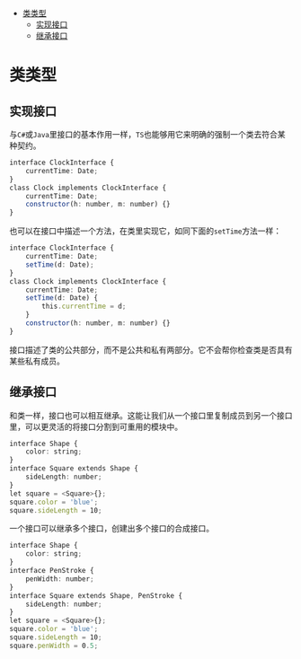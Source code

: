 <!-- TOC -->

- [类类型](#类类型)
    - [实现接口](#实现接口)
    - [继承接口](#继承接口)

<!-- /TOC -->

# 类类型

## 实现接口

与`C#`或`Java`里接口的基本作用一样，`TS`也能够用它来明确的强制一个类去符合某种契约。

```typescript
interface ClockInterface {
    currentTime: Date;
}
class Clock implements ClockInterface {
    currentTime: Date;
    constructor(h: number, m: number) {}
}
```

也可以在接口中描述一个方法，在类里实现它，如同下面的`setTime`方法一样：

```typescript
interface ClockInterface {
    currentTime: Date;
    setTime(d: Date);
}
class Clock implements ClockInterface {
    currentTime: Date;
    setTime(d: Date) {
        this.currentTime = d;
    }
    constructor(h: number, m: number) {}
}
```

接口描述了类的公共部分，而不是公共和私有两部分。它不会帮你检查类是否具有某些私有成员。

## 继承接口

和类一样，接口也可以相互继承。这能让我们从一个接口里复制成员到另一个接口里，可以更灵活的将接口分割到可重用的模块中。

```typescript
interface Shape {
    color: string;
}
interface Square extends Shape {
    sideLength: number;
}
let square = <Square>{};
square.color = 'blue';
square.sideLength = 10;
```

一个接口可以继承多个接口，创建出多个接口的合成接口。

```typescript
interface Shape {
    color: string;
}
interface PenStroke {
    penWidth: number;
}
interface Square extends Shape, PenStroke {
    sideLength: number;
}
let square = <Square>{};
square.color = 'blue';
square.sideLength = 10;
square.penWidth = 0.5;
```
